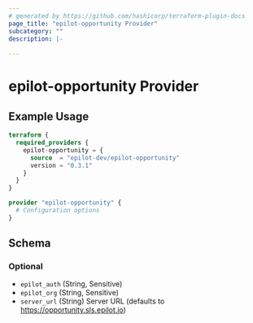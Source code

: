 ```yaml
---
# generated by https://github.com/hashicorp/terraform-plugin-docs
page_title: "epilot-opportunity Provider"
subcategory: ""
description: |-
  
---
```


# epilot-opportunity Provider



## Example Usage

```terraform
terraform {
  required_providers {
    epilot-opportunity = {
      source  = "epilot-dev/epilot-opportunity"
      version = "0.3.1"
    }
  }
}

provider "epilot-opportunity" {
  # Configuration options
}
```

<!-- schema generated by tfplugindocs -->
## Schema

### Optional

- `epilot_auth` (String, Sensitive)
- `epilot_org` (String, Sensitive)
- `server_url` (String) Server URL (defaults to https://opportunity.sls.epilot.io)
